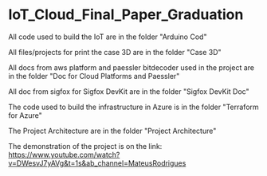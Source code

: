 # IoT_Cloud_Final_Paper_Graduation

All code used to build the IoT are in the folder "Arduino Cod"

All files/projects for print the case 3D are in the folder "Case 3D"

All docs from aws platform and paessler bitdecoder used in the project are in the folder "Doc for Cloud Platforms and Paessler"

All doc from sigfox for Sigfox DevKit are in the folder "Sigfox DevKit Doc"

The code used to build the infrastructure in Azure is in the folder "Terraform for Azure"

The Project Architecture are in the folder "Project Architecture"

The demonstration of the project is on the link: https://www.youtube.com/watch?v=DWesvJ7yAVg&t=1s&ab_channel=MateusRodrigues
